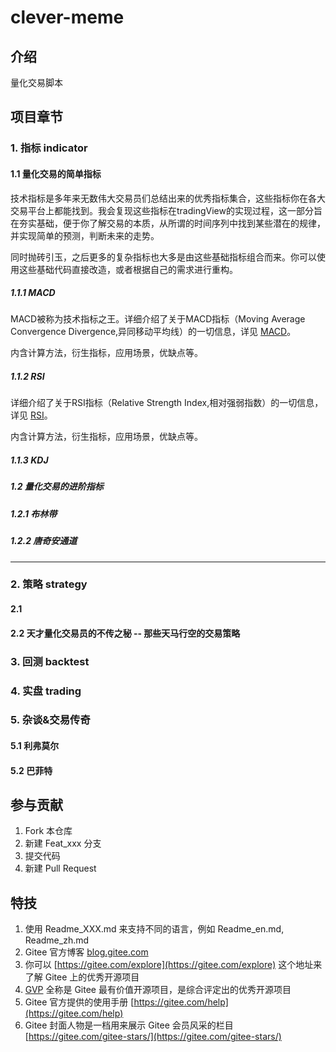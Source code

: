 # clever-meme

## 介绍
量化交易脚本

## 项目章节
### 1. 指标 indicator
#### 1.1 量化交易的简单指标
技术指标是多年来无数伟大交易员们总结出来的优秀指标集合，这些指标你在各大交易平台上都能找到。我会复现这些指标在tradingView的实现过程，这一部分旨在夯实基础，便于你了解交易的本质，从所谓的时间序列中找到某些潜在的规律，并实现简单的预测，判断未来的走势。

同时抛砖引玉，之后更多的复杂指标也大多是由这些基础指标组合而来。你可以使用这些基础代码直接改造，或者根据自己的需求进行重构。

##### 1.1.1 MACD
MACD被称为技术指标之王。详细介绍了关于MACD指标（Moving Average Convergence Divergence,异同移动平均线）的一切信息，详见 [MACD](Quant-code/indicator/MACD.md)。

内含计算方法，衍生指标，应用场景，优缺点等。

##### 1.1.2 RSI
详细介绍了关于RSI指标（Relative Strength Index,相对强弱指数）的一切信息，详见 [RSI](Quant-code/indicator/RSI.md)。

内含计算方法，衍生指标，应用场景，优缺点等。

##### 1.1.3 KDJ


##### 1.2 量化交易的进阶指标

##### 1.2.1 布林带

##### 1.2.2 唐奇安通道


-------------------------------------
### 2. 策略 strategy
#### 2.1 
#### 2.2 天才量化交易员的不传之秘 -- 那些天马行空的交易策略


### 3. 回测 backtest

### 4. 实盘 trading

### 5. 杂谈&交易传奇
#### 5.1 利弗莫尔

#### 5.2 巴菲特
## 参与贡献

1.  Fork 本仓库
2.  新建 Feat_xxx 分支
3.  提交代码
4.  新建 Pull Request


## 特技

1.  使用 Readme\_XXX.md 来支持不同的语言，例如 Readme\_en.md, Readme\_zh.md
2.  Gitee 官方博客 [blog.gitee.com](https://blog.gitee.com)
3.  你可以 [https://gitee.com/explore](https://gitee.com/explore) 这个地址来了解 Gitee 上的优秀开源项目
4.  [GVP](https://gitee.com/gvp) 全称是 Gitee 最有价值开源项目，是综合评定出的优秀开源项目
5.  Gitee 官方提供的使用手册 [https://gitee.com/help](https://gitee.com/help)
6.  Gitee 封面人物是一档用来展示 Gitee 会员风采的栏目 [https://gitee.com/gitee-stars/](https://gitee.com/gitee-stars/)
